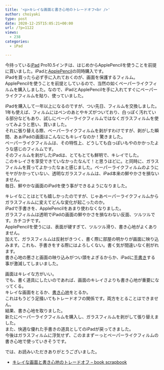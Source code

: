 ```yaml
---
title: '<p>キレイな画面と書き心地のトレードオフ<br />'
author: choiyaki
type: post
date: 2020-12-25T15:05:21+00:00
url: /?p=1122
views:
  - 238
categories:
  - iPad

---
```

今持っている[iPad][1] Pro10.5インチは、はじめからApplePencilを使うことを前提に買いました。iPadと[ApplePencil][2]の同時購入です。  
iPadを買ったら必ず手に入れておくのが、画面を保護するフィルム。ApplePencilを使うことを前提としているので、当然の如くペーパーライクフィルムを購入しました。なので、iPadとApplePencilを手に入れてすぐにペーパーライクフィルムを貼り、使っていました。

iPadを購入して一年以上になるのですが、つい先日、フィルムを交換しました。1年も使えば、フィルムにはペンのあとやキズがついており、白っぽく汚れている部分などもあり、試しにペーパーライクフィルムではなくガラスフィルムを使ってみようと思い、買いました。  
それに張り替える際、ペーパーライクフィルムを剥がすわけですが、剥がした瞬間、あぁiPadの画面はこんなにもキレイなのか！驚きました。  
ペーパーライクフィルムは、その特性上、どうしても白っぽいもやのかかったような感じのフィルムです。  
そのフィルムを剥がしたiPadは、とてもとても鮮明で、キレイでした。  
このキレイさを享受できていなかったなんて！と思うほどに。と同時に、ガラスフィルムを買ってよかったなぁと感じました。ペーパーライクフィルムのようにモヤがかかっていない、透明なガラスフィルムは、iPad本来の鮮やかさを損ないません。  
毎日、鮮やかな画面のiPadを使う事ができるようになりました。

キレイなことはとても嬉しかったのですが、じゃあペーパーライクフィルムからガラスフィルムに変えてどんな変化が起こったのか。  
iPadで手書きを、ApplePencilをあまり使わなくなりました。  
ガラスフィルムは透明でiPadの画面の鮮やかさを損なわない反面、ツルツルです。カチコチです。  
ApplePencilを使うには、表面が硬すぎて、ツルツル滑り、書き心地がよくありません。  
加えて、ガラスフィルムは反射がきつく、書く際に部屋の明かりが画面に映り込みます。これも、手書きをする際にはよろしくない。書く気が間違いなく削がれます。  
書き心地の悪さと画面の映り込みがつい頭をよぎるからか、iPadに[手書き][3]する事が激減してしまいました。

画面はキレイな方がいい。  
でも、書く道具にしたいのであれば、画面のキレイさよりも書き心地が重要になってくる。  
キレイな画面をとるか、[書き心地][4]をとるか。  
これはもうどう足掻いてもトレードオフの関係です。両方をとることはできません。  
結果、書き心地を取りました。  
新たにペーパーライクフィルムを購入し、ガラスフィルムを剥がして張り替えました。  
また、快適な優れた手書きの道具としてのiPadが戻ってきました。  
今後はガラスフィルムに浮気せず、このままずーっとペーパーライクフィルムの書き心地で使っていきそうです。

では、お読みいただきありがとうございました。

  * [キレイな画面と書き心地のトレードオフ &#8211; book scrapbook][5]

 [1]: https://scrapbox.io/choiyaki-hondana/iPad
 [2]: https://scrapbox.io/choiyaki-hondana/ApplePencil
 [3]: https://scrapbox.io/choiyaki-hondana/%E6%89%8B%E6%9B%B8%E3%81%8D
 [4]: https://scrapbox.io/choiyaki-hondana/%E6%9B%B8%E3%81%8D%E5%BF%83%E5%9C%B0
 [5]: https://scrapbox.io/choiyaki-hondana/%E3%82%AD%E3%83%AC%E3%82%A4%E3%81%AA%E7%94%BB%E9%9D%A2%E3%81%A8%E6%9B%B8%E3%81%8D%E5%BF%83%E5%9C%B0%E3%81%AE%E3%83%88%E3%83%AC%E3%83%BC%E3%83%89%E3%82%AA%E3%83%95